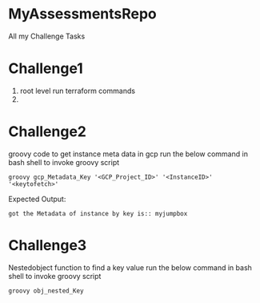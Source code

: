 # MyAssessmentsRepo
All my Challenge Tasks
# Challenge1
1. root level run terraform commands
2.
# Challenge2
groovy code to get instance meta data in gcp 
run the below command in bash shell to invoke groovy script

`groovy gcp_Metadata_Key '<GCP_Project_ID>' '<InstanceID>' '<keytofetch>'`

Expected Output: 

`got the Metadata of instance by key is:: myjumpbox`
# Challenge3
Nestedobject function to find a key value
run the below command in bash shell to invoke groovy script

`groovy obj_nested_Key`
